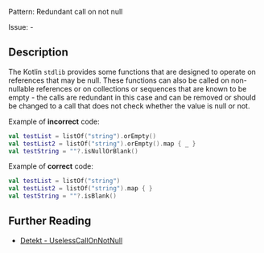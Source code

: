 Pattern: Redundant call on not null

Issue: -

## Description

The Kotlin `stdlib` provides some functions that are designed to operate on references that may be null. These
functions can also be called on non-nullable references or on collections or sequences that are known to be empty -
the calls are redundant in this case and can be removed or should be changed to a call that does not check whether
the value is null or not.

Example of **incorrect** code:

```kotlin
val testList = listOf("string").orEmpty()
val testList2 = listOf("string").orEmpty().map { _ }
val testString = ""?.isNullOrBlank()
```

Example of **correct** code:

```kotlin
val testList = listOf("string")
val testList2 = listOf("string").map { }
val testString = ""?.isBlank()
```

## Further Reading

* [Detekt - UselessCallOnNotNull](https://arturbosch.github.io/detekt/style.html#uselesscallonnotnull)